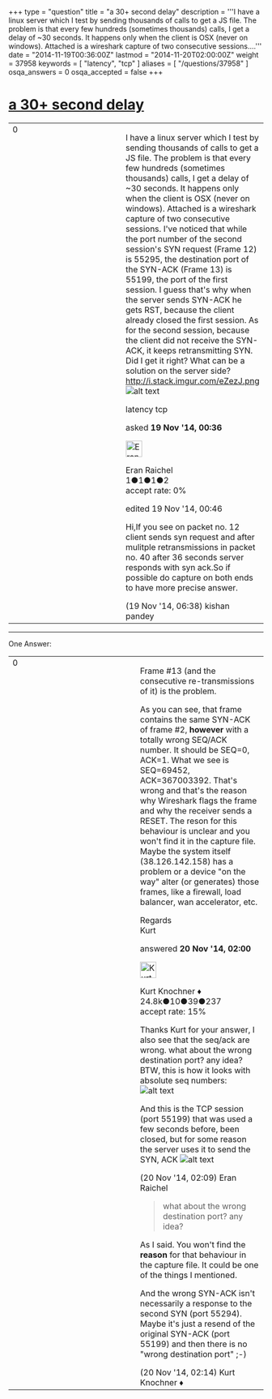 +++
type = "question"
title = "a 30+ second delay"
description = '''I have a linux server which I test by sending thousands of calls to get a JS file. The problem is that every few hundreds (sometimes thousands) calls, I get a delay of ~30 seconds. It happens only when the client is OSX (never on windows). Attached is a wireshark capture of two consecutive sessions....'''
date = "2014-11-19T00:36:00Z"
lastmod = "2014-11-20T02:00:00Z"
weight = 37958
keywords = [ "latency", "tcp" ]
aliases = [ "/questions/37958" ]
osqa_answers = 0
osqa_accepted = false
+++

<div class="headNormal">

# [a 30+ second delay](/questions/37958/a-30-second-delay)

</div>

<div id="main-body">

<div id="askform">

<table id="question-table" style="width:100%;"><colgroup><col style="width: 50%" /><col style="width: 50%" /></colgroup><tbody><tr class="odd"><td style="width: 30px; vertical-align: top"><div class="vote-buttons"><div id="post-37958-score" class="post-score" title="current number of votes">0</div><div id="favorite-count" class="favorite-count"></div></div></td><td><div id="item-right"><div class="question-body"><p>I have a linux server which I test by sending thousands of calls to get a JS file. The problem is that every few hundreds (sometimes thousands) calls, I get a delay of ~30 seconds. It happens only when the client is OSX (never on windows). Attached is a wireshark capture of two consecutive sessions. I've noticed that while the port number of the second session's SYN request (Frame 12) is 55295, the destination port of the SYN-ACK (Frame 13) is 55199, the port of the first session. I guess that's why when the server sends SYN-ACK he gets RST, because the client already closed the first session. As for the second session, because the client did not receive the SYN-ACK, it keeps retransmitting SYN. Did I get it right? What can be a solution on the server side? <a href="http://i.stack.imgur.com/eZezJ.png">http://i.stack.imgur.com/eZezJ.png</a> <img src="http://i.stack.imgur.com/eZezJ.png" alt="alt text" /></p></div><div id="question-tags" class="tags-container tags">latency tcp</div><div id="question-controls" class="post-controls"></div><div class="post-update-info-container"><div class="post-update-info post-update-info-user"><p>asked <strong>19 Nov '14, 00:36</strong></p><img src="https://secure.gravatar.com/avatar/236c4658f28665a5fc01b59bc5b75cea?s=32&amp;d=identicon&amp;r=g" class="gravatar" width="32" height="32" alt="Eran%20Raichel&#39;s gravatar image" /><p>Eran Raichel<br />
<span class="score" title="1 reputation points">1</span><span title="1 badges"><span class="badge1">●</span><span class="badgecount">1</span></span><span title="1 badges"><span class="silver">●</span><span class="badgecount">1</span></span><span title="2 badges"><span class="bronze">●</span><span class="badgecount">2</span></span><br />
<span class="accept_rate" title="Rate of the user&#39;s accepted answers">accept rate:</span> <span title="Eran Raichel has no accepted answers">0%</span></p></img></div><div class="post-update-info post-update-info-edited"><p>edited 19 Nov '14, 00:46</p></div></div><div id="comments-container-37958" class="comments-container"><span id="37969"></span><div id="comment-37969" class="comment"><div id="post-37969-score" class="comment-score"></div><div class="comment-text"><p>Hi,If you see on packet no. 12 client sends syn request and after mulitple retransmissions in packet no. 40 after 36 seconds server responds with syn ack.So if possible do capture on both ends to have more precise answer.</p></div><div id="comment-37969-info" class="comment-info"><span class="comment-age">(19 Nov '14, 06:38)</span> kishan pandey</div></div></div><div id="comment-tools-37958" class="comment-tools"></div><div class="clear"></div><div id="comment-37958-form-container" class="comment-form-container"></div><div class="clear"></div></div></td></tr></tbody></table>

------------------------------------------------------------------------

<div class="tabBar">

<span id="sort-top"></span>

<div class="headQuestions">

One Answer:

</div>

</div>

<span id="38004"></span>

<div id="answer-container-38004" class="answer">

<table style="width:100%;"><colgroup><col style="width: 50%" /><col style="width: 50%" /></colgroup><tbody><tr class="odd"><td style="width: 30px; vertical-align: top"><div class="vote-buttons"><div id="post-38004-score" class="post-score" title="current number of votes">0</div></div></td><td><div class="item-right"><div class="answer-body"><p>Frame #13 (and the consecutive re-transmissions of it) is the problem.</p><p>As you can see, that frame contains the same SYN-ACK of frame #2, <strong>however</strong> with a totally wrong SEQ/ACK number. It should be SEQ=0, ACK=1. What we see is SEQ=69452, ACK=367003392. That's wrong and that's the reason why Wireshark flags the frame and why the receiver sends a RESET. The reson for this behaviour is unclear and you won't find it in the capture file. Maybe the system itself (38.126.142.158) has a problem or a device "on the way" alter (or generates) those frames, like a firewall, load balancer, wan accelerator, etc.</p><p>Regards<br />
Kurt</p></div><div class="answer-controls post-controls"></div><div class="post-update-info-container"><div class="post-update-info post-update-info-user"><p>answered <strong>20 Nov '14, 02:00</strong></p><img src="https://secure.gravatar.com/avatar/23b7bf5b13bc2c98b2e8aa9869ca5d75?s=32&amp;d=identicon&amp;r=g" class="gravatar" width="32" height="32" alt="Kurt%20Knochner&#39;s gravatar image" /><p>Kurt Knochner ♦<br />
<span class="score" title="24767 reputation points"><span>24.8k</span></span><span title="10 badges"><span class="badge1">●</span><span class="badgecount">10</span></span><span title="39 badges"><span class="silver">●</span><span class="badgecount">39</span></span><span title="237 badges"><span class="bronze">●</span><span class="badgecount">237</span></span><br />
<span class="accept_rate" title="Rate of the user&#39;s accepted answers">accept rate:</span> <span title="Kurt Knochner has 344 accepted answers">15%</span> </br></p></div></div><div id="comments-container-38004" class="comments-container"><span id="38005"></span><div id="comment-38005" class="comment"><div id="post-38005-score" class="comment-score"></div><div class="comment-text"><p>Thanks Kurt for your answer, I also see that the seq/ack are wrong. what about the wrong destination port? any idea? BTW, this is how it looks with absolute seq numbers: <img src="https://osqa-ask.wireshark.org/upfiles/Screen_Shot_2014-11-20_at_12.04.46.png" alt="alt text" /></p><p>And this is the TCP session (port 55199) that was used a few seconds before, been closed, but for some reason the server uses it to send the SYN, ACK <img src="https://osqa-ask.wireshark.org/upfiles/Screen_Shot_2014-11-20_at_12.05.28.png" alt="alt text" /></p></div><div id="comment-38005-info" class="comment-info"><span class="comment-age">(20 Nov '14, 02:09)</span> Eran Raichel</div></div><span id="38006"></span><div id="comment-38006" class="comment"><div id="post-38006-score" class="comment-score"></div><div class="comment-text"><blockquote><p>what about the wrong destination port? any idea?</p></blockquote><p>As I said. You won't find the <strong>reason</strong> for that behaviour in the capture file. It could be one of the things I mentioned.</p><p>And the wrong SYN-ACK isn't necessarily a response to the second SYN (port 55294). Maybe it's just a resend of the original SYN-ACK (port 55199) and then there is no "wrong destination port" ;-)</p></div><div id="comment-38006-info" class="comment-info"><span class="comment-age">(20 Nov '14, 02:14)</span> Kurt Knochner ♦</div></div></div><div id="comment-tools-38004" class="comment-tools"></div><div class="clear"></div><div id="comment-38004-form-container" class="comment-form-container"></div><div class="clear"></div></div></td></tr></tbody></table>

</div>

<div class="paginator-container-left">

</div>

</div>

</div>

